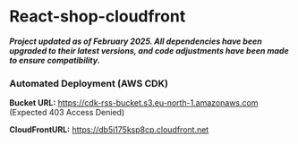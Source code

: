 # React-shop-cloudfront

***Project updated as of February 2025. All dependencies have been upgraded to their latest versions, and code adjustments have been made to ensure compatibility.***

### **Automated Deployment (AWS CDK)**

**Bucket URL:** https://cdk-rss-bucket.s3.eu-north-1.amazonaws.com (Expected 403 Access Denied)

**CloudFrontURL:** https://db5i175ksp8cp.cloudfront.net
